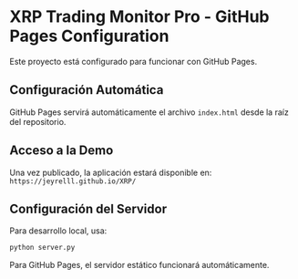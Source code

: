 # XRP Trading Monitor Pro - GitHub Pages Configuration

Este proyecto está configurado para funcionar con GitHub Pages.

## Configuración Automática

GitHub Pages servirá automáticamente el archivo `index.html` desde la raíz del repositorio.

## Acceso a la Demo

Una vez publicado, la aplicación estará disponible en:
`https://jeyrelll.github.io/XRP/`

## Configuración del Servidor

Para desarrollo local, usa:
```bash
python server.py
```

Para GitHub Pages, el servidor estático funcionará automáticamente.
